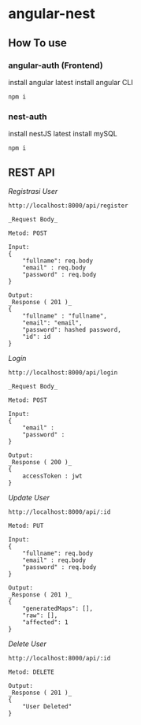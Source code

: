 # angular-nest

## How To use

### angular-auth (Frontend)
install angular latest
install angular CLI
```
npm i
```

### nest-auth
install nestJS latest
install mySQL

```
npm i
```

## REST API


_Registrasi User_

```
http://localhost:8000/api/register

_Request Body_

Metod: POST

Input:
{
    "fullname": req.body
    "email" : req.body
    "password" : req.body
}

Output:
_Response ( 201 )_
{
    "fullname" : "fullname",
    "email": "email",
    "password": hashed password,
    "id": id
}
```

_Login_

```
http://localhost:8000/api/login

_Request Body_

Metod: POST

Input:
{
    "email" : 
    "password" : 
}

Output:
_Response ( 200 )_
{
    accessToken : jwt
}
```

_Update User_

```
http://localhost:8000/api/:id

Metod: PUT

Input:
{
    "fullname": req.body
    "email" : req.body
    "password" : req.body
}

Output:
_Response ( 201 )_
{
    "generatedMaps": [],
    "raw": [],
    "affected": 1
}
```

_Delete User_

```
http://localhost:8000/api/:id

Metod: DELETE

Output:
_Response ( 201 )_
{
    "User Deleted"
}
```